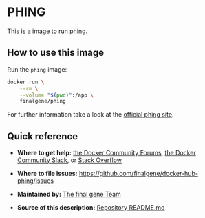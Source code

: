 # PHING

This is a image to run [phing](https://www.phing.info/).

## How to use this image
Run the `phing` image:

```bash
docker run \
    --rm \
    --volume "$(pwd)":/app \
    finalgene/phing
```

For further information take a look at the [official phing site](https://www.phing.info/).

## Quick reference
* **Where to get help:**
[the Docker Community Forums](https://forums.docker.com), [the Docker Community Slack](https://blog.docker.com/2016/11/introducing-docker-community-directory-docker-community-slack), or [Stack Overflow](https://stackoverflow.com/search?tab=newest&q=docker)

* **Where to file issues:**
https://github.com/finalgene/docker-hub-phing/issues

* **Maintained by:**
[The final gene Team](https://github.com/finalgene)

* **Source of this description:**
[Repository README.md](https://github.com/finalgene/docker-hub-phing/blob/master/README.md)
